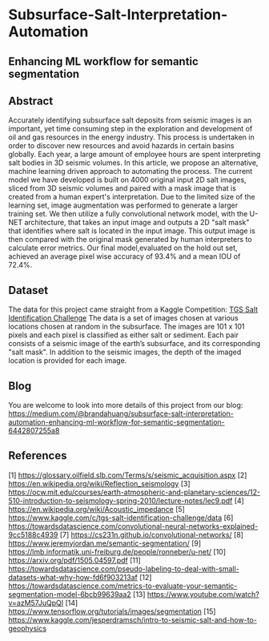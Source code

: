 # Subsurface-Salt-Interpretation-Automation
## Enhancing ML workflow for semantic segmentation
## Abstract
Accurately identifying subsurface salt deposits from seismic images is an important, yet time consuming step in the exploration and development of oil and gas resources in the energy industry. This process is undertaken in order to discover new resources and avoid hazards in certain basins globally. Each year, a large amount of employee hours are spent interpreting salt bodies in 3D seismic volumes. In this article, we propose an alternative, machine learning driven approach to automating the process.
The current model we have developed is built on 4000 original input 2D salt images, sliced from 3D seismic volumes and paired with a mask image that is created from a human expert's interpretation. Due to the limited size of the learning set, image augmentation was performed to generate a larger training set. We then utilize a fully convolutional network model, with the U-NET architecture, that takes an input image and outputs a 2D "salt mask" that identifies where salt is located in the input image. This output image is then compared with the original mask generated by human interpreters to calculate error metrics. Our final model,evaluated on the hold out set, achieved an average pixel wise accuracy of 93.4% and a mean IOU of 72.4%.

## Dataset
The data for this project came straight from a Kaggle Competition: [TGS Salt Identification Challenge](https://www.kaggle.com/c/tgs-salt-identification-challenge/data)
The data is a set of images chosen at various locations chosen at random in the subsurface. The images are 101 x 101 pixels and each pixel is classified as either salt or sediment. Each pair consists of a seismic image of the earth’s subsurface, and its corresponding "salt mask". In addition to the seismic images, the depth of the imaged location is provided for each image.

## Blog
You are welcome to look into more details of this project from our blog: https://medium.com/@brandahuang/subsurface-salt-interpretation-automation-enhancing-ml-workflow-for-semantic-segmentation-6442807255a8

## References
[1] https://glossary.oilfield.slb.com/Terms/s/seismic_acquisition.aspx
[2] https://en.wikipedia.org/wiki/Reflection_seismology
[3] https://ocw.mit.edu/courses/earth-atmospheric-and-planetary-sciences/12-510-introduction-to-seismology-spring-2010/lecture-notes/lec9.pdf
[4] https://en.wikipedia.org/wiki/Acoustic_impedance
[5] https://www.kaggle.com/c/tgs-salt-identification-challenge/data
[6] https://towardsdatascience.com/convolutional-neural-networks-explained-9cc5188c4939
[7] https://cs231n.github.io/convolutional-networks/
[8] https://www.jeremyjordan.me/semantic-segmentation/
[9] https://lmb.informatik.uni-freiburg.de/people/ronneber/u-net/
[10] https://arxiv.org/pdf/1505.04597.pdf
[11] https://towardsdatascience.com/pseudo-labeling-to-deal-with-small-datasets-what-why-how-fd6f903213af
[12] https://towardsdatascience.com/metrics-to-evaluate-your-semantic-segmentation-model-6bcb99639aa2
[13] https://www.youtube.com/watch?v=azM57JuQpQI
[14] https://www.tensorflow.org/tutorials/images/segmentation
[15] https://www.kaggle.com/jesperdramsch/intro-to-seismic-salt-and-how-to-geophysics
